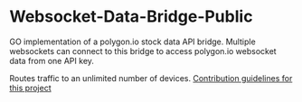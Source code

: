 # Websocket-Data-Bridge-Public
GO implementation of a polygon.io stock data API bridge. Multiple websockets can connect to this bridge to access polygon.io websocket data from one API key. 

Routes traffic to an unlimited number of devices.
[Contribution guidelines for this project](router.png)
